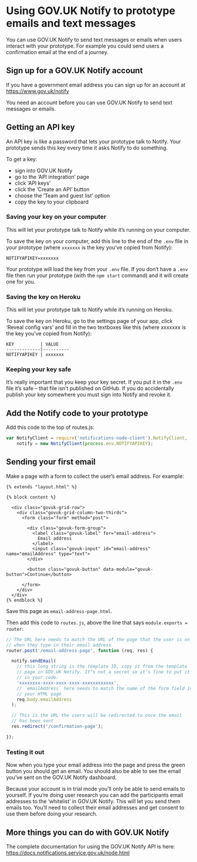 # Using GOV.UK Notify to prototype emails and text messages

You can use GOV.UK Notify to send text messages or emails when users
interact with your prototype. For example you could send users a
confirmation email at the end of a journey.

## Sign up for a GOV.UK Notify account

If you have a government email address you can sign up for an account at
https://www.gov.uk/notify

You need an account before you can use GOV.UK Notify to send text
messages or emails.

## Getting an API key

An API key is like a password that lets your prototype talk to Notify.
Your prototype sends this key every time it asks Notify to do something.

To get a key:
- sign into GOV.UK Notify
- go to the ‘API integration’ page
- click ‘API keys’
- click the ‘Create an API’ button
- choose the ‘Team and guest list’ option
- copy the key to your clipboard

### Saving your key on your computer

This will let your prototype talk to Notify while it’s running on your
computer.

To save the key on your computer, add this line to the end of the `.env`
file in your prototype (where `xxxxxxx` is the key you’ve copied from
Notify):
```shell
NOTIFYAPIKEY=xxxxxxx
```   
Your prototype will load the key from your `.env` file. If you don’t
have a `.env` file then run your prototype (with the `npm start`
command) and it will create one for you.

### Saving the key on Heroku

This will let your prototype talk to Notify while it’s running on
Heroku.

To save the key on Heroku, go to the settings page of your app, click
‘Reveal config vars’ and fill in the two textboxes like this (where
xxxxxxx is the key you’ve copied from Notify):
```
KEY          | VALUE
-------------|----------
NOTIFYAPIKEY | xxxxxxx
```

### Keeping your key safe

It’s really important that you keep your key secret. If you put it in
the `.env` file it’s safe – that file isn’t published on GitHub. If you
do accidentally publish your key somewhere you must sign into Notify and
revoke it.

## Add the Notify code to your prototype

Add this code to the top of routes.js:

```javascript
var NotifyClient = require('notifications-node-client').NotifyClient,
    notify = new NotifyClient(process.env.NOTIFYAPIKEY);
```

## Sending your first email

Make a page with a form to collect the user’s email address. For
example:
```
{% extends "layout.html" %}

{% block content %}

  <div class="govuk-grid-row">
    <div class="govuk-grid-column-two-thirds">
      <form class="form" method="post">

        <div class="govuk-form-group">
          <label class="govuk-label" for="email-address">
            Email address
          </label>
          <input class="govuk-input" id="email-address" name="emailAddress" type="text">
        </div>

        <button class="govuk-button" data-module="govuk-button">Continue</button>

      </form>
    </div>
  </div>
{% endblock %}
```

Save this page as `email-address-page.html`.

Then add this code to `routes.js`, above the line that says
`module.exports = router`:

```javascript
// The URL here needs to match the URL of the page that the user is on
// when they type in their email address
router.post('/email-address-page', function (req, res) {

  notify.sendEmail(
    // this long string is the template ID, copy it from the template
    // page in GOV.UK Notify. It’s not a secret so it’s fine to put it
    // in your code.
    'xxxxxxxx-xxxx-xxxx-xxxx-xxxxxxxxxxxx',
    // `emailAddress` here needs to match the name of the form field in
    // your HTML page
    req.body.emailAddress
  );

  // This is the URL the users will be redirected to once the email
  // has been sent
  res.redirect('/confirmation-page');

});
```

### Testing it out

Now when you type your email address into the page and press the green
button you should get an email. You should also be able to see the email
you’ve sent on the GOV.UK Notify dashboard.

Because your account is in trial mode you’ll only be able to send emails
to yourself. If you’re doing user research you can add the participants
email addresses to the ‘whitelist’ in GOV.UK Notify. This will let you
send them emails too. You’ll need to collect their email addresses and
get consent to use them before doing your research.

## More things you can do with GOV.UK Notify

The complete documentation for using the GOV.UK Notify API is here: https://docs.notifications.service.gov.uk/node.html
